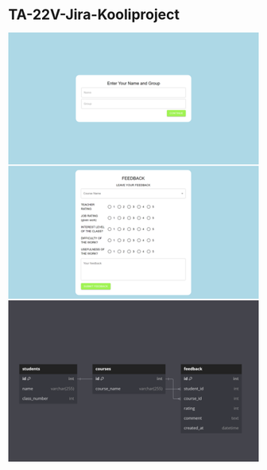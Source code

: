 # TA-22V-Jira-Kooliproject

![name&course](./img/name_page.png)
![feedback](./img/feedback_page.png)
![simple_db](./img/db.png)
